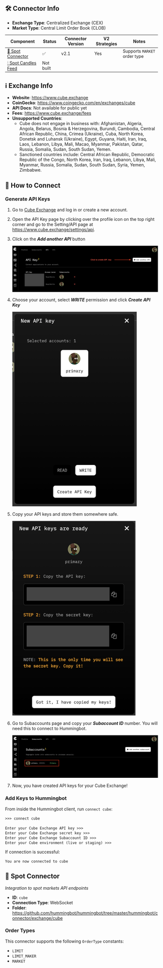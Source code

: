 ## 🛠 Connector Info

- **Exchange Type**: Centralized Exchange (CEX)
- **Market Type**: Central Limit Order Book (CLOB)

| Component | Status | Connector Version | V2 Strategies | Notes | 
| --------- | ------ | ----------------- |  ------------ | ----- |
| [🔀 Spot Connector](#spot-connector) | ✅ | v2.1 | Yes | Supports `MARKET` order type
| [🕯 Spot Candles Feed](#spot-candles-feed) | Not built | 

## ℹ️ Exchange Info

- **Website**: <https://www.cube.exchange>
- **CoinGecko**: <https://www.coingecko.com/en/exchanges/cube>
- **API Docs**: Not available for public yet
- **Fees**: <https://www.cube.exchange/fees>
- **Unsupported Countries**:
  - Cube does not engage in business with: Afghanistan, Algeria, Angola, Belarus, Bosnia & Herzegovina, Burundi, Cambodia, Central African Republic, China, Crimea (Ukraine), Cuba, North Korea, Donetsk and Luhansk (Ukraine), Egypt, Guyana, Haiti, Iran, Iraq, Laos, Lebanon, Libya, Mali, Macao, Myanmar, Pakistan, Qatar, Russia, Somalia, Sudan, South Sudan, Yemen.
  - Sanctioned countries include: Central African Republic, Democratic Republic of the Congo, North Korea, Iran, Iraq, Lebanon, Libya, Mali, Myanmar, Russia, Somalia, Sudan, South Sudan, Syria, Yemen, Zimbabwe.

## 🔑 How to Connect

### Generate API Keys

1. Go to [Cube Exchange](https://www.cube.exchange/) and log in or create a new account.

2. Open the API Key page by clicking over the profile icon on the top right corner and go to the Setting/API page at https://www.cube.exchange/settings/api.
   
3. Click on the ***Add another API*** button

    ![Create API](cube-api1.png)

4. Choose your account, select ***WRITE*** permission and click ***Create API Key***
  
    ![API Persmission](cube-api2.png)

5. Copy your API keys and store them somewhere safe. 
    
    ![Get API Key](cube-api3.png)

6. Go to Subaccounts page and copy your ***Subaccount ID*** number. You will need this to connect to Hummingbot.

    ![Subaccount ID](cube-api4.png)

77. Now, you have created API keys for your Cube Exchange!

### Add Keys to Hummingbot

From inside the Hummingbot client, run `connect cube`:

```
>>> connect cube

Enter your Cube Exchange API key >>>
Enter your Cube Exchange secret key >>>
Enter your Cube Exchange Subaccount ID >>>
Enter your Cube environment (live or staging) >>>
```

If connection is successful:

```
You are now connected to cube
```


## 🔀 Spot Connector
*Integration to spot markets API endpoints*

- **ID**: `cube`
- **Connection Type**: WebSocket
- **Folder**: <https://github.com/hummingbot/hummingbot/tree/master/hummingbot/connector/exchange/cube>

### Order Types

This connector supports the following `OrderType` constants:

- `LIMIT`
- `LIMIT_MAKER`
- `MARKET`

